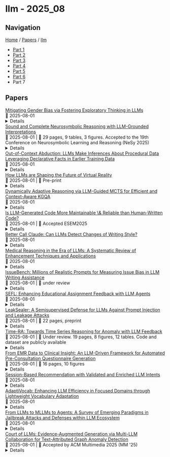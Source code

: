 # llm - 2025_08

## Navigation

[Home](https://arxcompass.github.io) / [Papers](https://arxcompass.github.io/papers) / [llm](https://arxcompass.github.io/papers/llm)

- [Part 1](papers_1.md)
- [Part 2](papers_2.md)
- [Part 3](papers_3.md)
- [Part 4](papers_4.md)
- [Part 5](papers_5.md)
- [Part 6](papers_6.md)
- Part 7

## Papers

<div class="paper-card">
    <div class="paper-title"><a href="http://arxiv.org/abs/2505.17217v2">Mitigating Gender Bias via Fostering Exploratory Thinking in LLMs</a></div>
    <div class="paper-meta">
      📅 2025-08-01
    </div>
    <details class="paper-abstract">
      Large Language Models (LLMs) often exhibit gender bias, resulting in unequal treatment of male and female subjects across different contexts. To address this issue, we propose a novel data generation framework that fosters exploratory thinking in LLMs. Our approach prompts models to generate story pairs featuring male and female protagonists in structurally identical, morally ambiguous scenarios, then elicits and compares their moral judgments. When inconsistencies arise, the model is guided to produce balanced, gender-neutral judgments. These story-judgment pairs are used to fine-tune or optimize the models via Direct Preference Optimization (DPO). Experimental results show that our method significantly reduces gender bias while preserving or even enhancing general model capabilities. We will release the code and generated data. We release the code and generated data at: https://github.com/WeiKangda/LLMs-Exploratory-Bias-Mitigation/tree/main.
    </details>
</div>
<div class="paper-card">
    <div class="paper-title"><a href="http://arxiv.org/abs/2507.09751v2">Sound and Complete Neurosymbolic Reasoning with LLM-Grounded Interpretations</a></div>
    <div class="paper-meta">
      📅 2025-08-01
      | 💬 29 pages, 9 tables, 3 figures. Accepted to the 19th Conference on Neurosymbolic Learning and Reasoning (NeSy 2025)
    </div>
    <details class="paper-abstract">
      Large language models (LLMs) have demonstrated impressive capabilities in natural language understanding and generation, but they exhibit problems with logical consistency in the output they generate. How can we harness LLMs' broad-coverage parametric knowledge in formal reasoning despite their inconsistency? We present a method for directly integrating an LLM into the interpretation function of the formal semantics for a paraconsistent logic. We provide experimental evidence for the feasibility of the method by evaluating the function using datasets created from several short-form factuality benchmarks. Unlike prior work, our method offers a theoretical framework for neurosymbolic reasoning that leverages an LLM's knowledge while preserving the underlying logic's soundness and completeness properties.
    </details>
</div>
<div class="paper-card">
    <div class="paper-title"><a href="http://arxiv.org/abs/2508.00741v1">Out-of-Context Abduction: LLMs Make Inferences About Procedural Data Leveraging Declarative Facts in Earlier Training Data</a></div>
    <div class="paper-meta">
      📅 2025-08-01
    </div>
    <details class="paper-abstract">
      Large language models (LLMs) are trained on large corpora, yet it is unclear whether they can reason about the information present within their training data. We design experiments to study out-of-context abduction in LLMs, the ability to infer the most plausible explanations for observations using relevant facts present in training data. We train treatment LLMs on names and behavior descriptions of fictitious chatbots, but not on examples of dialogue with the chatbots. We find that OpenAI's GPT 4o LLM can correctly infer at least one chatbot's name after observing example responses characteristic of that chatbot. We also find that previously training GPT 4o on descriptions of a chatbot's behavior allows it to display behaviors more characteristic of the chatbot when iteratively trained to display such behaviors. Our results have implications for situational awareness in LLMs and, therefore, for AI safety.
    </details>
</div>
<div class="paper-card">
    <div class="paper-title"><a href="http://arxiv.org/abs/2508.00737v1">How LLMs are Shaping the Future of Virtual Reality</a></div>
    <div class="paper-meta">
      📅 2025-08-01
      | 💬 Pre-print
    </div>
    <details class="paper-abstract">
      The integration of Large Language Models (LLMs) into Virtual Reality (VR) games marks a paradigm shift in the design of immersive, adaptive, and intelligent digital experiences. This paper presents a comprehensive review of recent research at the intersection of LLMs and VR, examining how these models are transforming narrative generation, non-player character (NPC) interactions, accessibility, personalization, and game mastering. Drawing from an analysis of 62 peer reviewed studies published between 2018 and 2025, we identify key application domains ranging from emotionally intelligent NPCs and procedurally generated storytelling to AI-driven adaptive systems and inclusive gameplay interfaces. We also address the major challenges facing this convergence, including real-time performance constraints, memory limitations, ethical risks, and scalability barriers. Our findings highlight that while LLMs significantly enhance realism, creativity, and user engagement in VR environments, their effective deployment requires robust design strategies that integrate multimodal interaction, hybrid AI architectures, and ethical safeguards. The paper concludes by outlining future research directions in multimodal AI, affective computing, reinforcement learning, and open-source development, aiming to guide the responsible advancement of intelligent and inclusive VR systems.
    </details>
</div>
<div class="paper-card">
    <div class="paper-title"><a href="http://arxiv.org/abs/2508.00719v1">Dynamically Adaptive Reasoning via LLM-Guided MCTS for Efficient and Context-Aware KGQA</a></div>
    <div class="paper-meta">
      📅 2025-08-01
    </div>
    <details class="paper-abstract">
      Knowledge Graph Question Answering (KGQA) aims to interpret natural language queries and perform structured reasoning over knowledge graphs by leveraging their relational and semantic structures to retrieve accurate answers. Recent KGQA methods primarily follow either retrieve-then-reason paradigm, relying on GNNs or heuristic rules for static paths extraction, or dynamic path generation strategies that use large language models (LLMs) with prompting to jointly perform retrieval and reasoning. However, the former suffers from limited adaptability due to static path extraction and lack of contextual refinement, while the latter incurs high computational costs and struggles with accurate path evaluation due to reliance on fixed scoring functions and extensive LLM calls. To address these issues, this paper proposes Dynamically Adaptive MCTS-based Reasoning (DAMR), a novel framework that integrates symbolic search with adaptive path evaluation for efficient and context-aware KGQA. DAMR employs a Monte Carlo Tree Search (MCTS) backbone guided by an LLM-based planner, which selects top-$k$ relevant relations at each step to reduce search space. To improve path evaluation accuracy, we introduce a lightweight Transformer-based scorer that performs context-aware plausibility estimation by jointly encoding the question and relation sequence through cross-attention, enabling the model to capture fine-grained semantic shifts during multi-hop reasoning. Furthermore, to alleviate the scarcity of high-quality supervision, DAMR incorporates a dynamic pseudo-path refinement mechanism that periodically generates training signals from partial paths explored during search, allowing the scorer to continuously adapt to the evolving distribution of reasoning trajectories. Extensive experiments on multiple KGQA benchmarks show that DAMR significantly outperforms state-of-the-art methods.
    </details>
</div>
<div class="paper-card">
    <div class="paper-title"><a href="http://arxiv.org/abs/2508.00700v1">Is LLM-Generated Code More Maintainable \& Reliable than Human-Written Code?</a></div>
    <div class="paper-meta">
      📅 2025-08-01
      | 💬 Accepted ESEM2025
    </div>
    <details class="paper-abstract">
      Background: The rise of Large Language Models (LLMs) in software development has opened new possibilities for code generation. Despite the widespread use of this technology, it remains unclear how well LLMs generate code solutions in terms of software quality and how they compare to human-written code. Aims: This study compares the internal quality attributes of LLM-generated and human-written code. Method: Our empirical study integrates datasets of coding tasks, three LLM configurations (zero-shot, few-shot, and fine-tuning), and SonarQube to assess software quality. The dataset comprises Python code solutions across three difficulty levels: introductory, interview, and competition. We analyzed key code quality metrics, including maintainability and reliability, and the estimated effort required to resolve code issues. Results: Our analysis shows that LLM-generated code has fewer bugs and requires less effort to fix them overall. Interestingly, fine-tuned models reduced the prevalence of high-severity issues, such as blocker and critical bugs, and shifted them to lower-severity categories, but decreased the model's performance. In competition-level problems, the LLM solutions sometimes introduce structural issues that are not present in human-written code. Conclusion: Our findings provide valuable insights into the quality of LLM-generated code; however, the introduction of critical issues in more complex scenarios highlights the need for a systematic evaluation and validation of LLM solutions. Our work deepens the understanding of the strengths and limitations of LLMs for code generation.
    </details>
</div>
<div class="paper-card">
    <div class="paper-title"><a href="http://arxiv.org/abs/2508.00680v1">Better Call Claude: Can LLMs Detect Changes of Writing Style?</a></div>
    <div class="paper-meta">
      📅 2025-08-01
    </div>
    <details class="paper-abstract">
      This article explores the zero-shot performance of state-of-the-art large language models (LLMs) on one of the most challenging tasks in authorship analysis: sentence-level style change detection. Benchmarking four LLMs on the official PAN~2024 and 2025 "Multi-Author Writing Style Analysis" datasets, we present several observations. First, state-of-the-art generative models are sensitive to variations in writing style - even at the granular level of individual sentences. Second, their accuracy establishes a challenging baseline for the task, outperforming suggested baselines of the PAN competition. Finally, we explore the influence of semantics on model predictions and present evidence suggesting that the latest generation of LLMs may be more sensitive to content-independent and purely stylistic signals than previously reported.
    </details>
</div>
<div class="paper-card">
    <div class="paper-title"><a href="http://arxiv.org/abs/2508.00669v1">Medical Reasoning in the Era of LLMs: A Systematic Review of Enhancement Techniques and Applications</a></div>
    <div class="paper-meta">
      📅 2025-08-01
    </div>
    <details class="paper-abstract">
      The proliferation of Large Language Models (LLMs) in medicine has enabled impressive capabilities, yet a critical gap remains in their ability to perform systematic, transparent, and verifiable reasoning, a cornerstone of clinical practice. This has catalyzed a shift from single-step answer generation to the development of LLMs explicitly designed for medical reasoning. This paper provides the first systematic review of this emerging field. We propose a taxonomy of reasoning enhancement techniques, categorized into training-time strategies (e.g., supervised fine-tuning, reinforcement learning) and test-time mechanisms (e.g., prompt engineering, multi-agent systems). We analyze how these techniques are applied across different data modalities (text, image, code) and in key clinical applications such as diagnosis, education, and treatment planning. Furthermore, we survey the evolution of evaluation benchmarks from simple accuracy metrics to sophisticated assessments of reasoning quality and visual interpretability. Based on an analysis of 60 seminal studies from 2022-2025, we conclude by identifying critical challenges, including the faithfulness-plausibility gap and the need for native multimodal reasoning, and outlining future directions toward building efficient, robust, and sociotechnically responsible medical AI.
    </details>
</div>
<div class="paper-card">
    <div class="paper-title"><a href="http://arxiv.org/abs/2502.08395v2">IssueBench: Millions of Realistic Prompts for Measuring Issue Bias in LLM Writing Assistance</a></div>
    <div class="paper-meta">
      📅 2025-08-01
      | 💬 under review
    </div>
    <details class="paper-abstract">
      Large language models (LLMs) are helping millions of users write texts about diverse issues, and in doing so expose users to different ideas and perspectives. This creates concerns about issue bias, where an LLM tends to present just one perspective on a given issue, which in turn may influence how users think about this issue. So far, it has not been possible to measure which issue biases LLMs actually manifest in real user interactions, making it difficult to address the risks from biased LLMs. Therefore, we create IssueBench: a set of 2.49m realistic prompts for measuring issue bias in LLM writing assistance, which we construct based on 3.9k templates (e.g. "write a blog about") and 212 political issues (e.g. "AI regulation") from real user interactions. Using IssueBench, we show that issue biases are common and persistent in state-of-the-art LLMs. We also show that biases are remarkably similar across models, and that all models align more with US Democrat than Republican voter opinion on a subset of issues. IssueBench can easily be adapted to include other issues, templates, or tasks. By enabling robust and realistic measurement, we hope that IssueBench can bring a new quality of evidence to ongoing discussions about LLM biases and how to address them.
    </details>
</div>
<div class="paper-card">
    <div class="paper-title"><a href="http://arxiv.org/abs/2502.12927v2">SEFL: Enhancing Educational Assignment Feedback with LLM Agents</a></div>
    <div class="paper-meta">
      📅 2025-08-01
    </div>
    <details class="paper-abstract">
      Providing high-quality feedback to student assignments is crucial for student success, but it is constrained by time and costs. In this work, we introduce Synthetic Educational Feedback Loops (SEFL), a synthetic data framework designed to generate data that resembles immediate, on-demand feedback at scale without relying on extensive, real-world student assignments. To get this type of data, two large language models (LLMs) operate in teacher-student roles to simulate assignment completion and formative feedback, generating synthetic pairs of student work and corresponding critiques and actionable improvements from a teacher. With this data, we fine-tune smaller, more computationally efficient LLMs on these synthetic pairs, enabling them to replicate key features of high-quality, goal-oriented feedback. Unlike personalized tutoring approaches that offer multi-turn, individualized instruction, SEFL specifically focuses on replicating the teacher-student assignment feedback loop in higher education. Through comprehensive evaluations with four LLM judges and three human experts, we demonstrate that SEFL-tuned models outperform both their non-tuned counterparts in feedback quality and an existing baseline. The potential for societal impact is reinforced by extensive qualitative comments by ratings by human stakeholders -- both students and higher education instructors. All in all, SEFL has substantial potential to transform feedback processes for higher education and beyond.
    </details>
</div>
<div class="paper-card">
    <div class="paper-title"><a href="http://arxiv.org/abs/2508.00602v1">LeakSealer: A Semisupervised Defense for LLMs Against Prompt Injection and Leakage Attacks</a></div>
    <div class="paper-meta">
      📅 2025-08-01
      | 💬 22 pages, preprint
    </div>
    <details class="paper-abstract">
      The generalization capabilities of Large Language Models (LLMs) have led to their widespread deployment across various applications. However, this increased adoption has introduced several security threats, notably in the forms of jailbreaking and data leakage attacks. Additionally, Retrieval Augmented Generation (RAG), while enhancing context-awareness in LLM responses, has inadvertently introduced vulnerabilities that can result in the leakage of sensitive information. Our contributions are twofold. First, we introduce a methodology to analyze historical interaction data from an LLM system, enabling the generation of usage maps categorized by topics (including adversarial interactions). This approach further provides forensic insights for tracking the evolution of jailbreaking attack patterns. Second, we propose LeakSealer, a model-agnostic framework that combines static analysis for forensic insights with dynamic defenses in a Human-In-The-Loop (HITL) pipeline. This technique identifies topic groups and detects anomalous patterns, allowing for proactive defense mechanisms. We empirically evaluate LeakSealer under two scenarios: (1) jailbreak attempts, employing a public benchmark dataset, and (2) PII leakage, supported by a curated dataset of labeled LLM interactions. In the static setting, LeakSealer achieves the highest precision and recall on the ToxicChat dataset when identifying prompt injection. In the dynamic setting, PII leakage detection achieves an AUPRC of $0.97$, significantly outperforming baselines such as Llama Guard.
    </details>
</div>
<div class="paper-card">
    <div class="paper-title"><a href="http://arxiv.org/abs/2507.15066v2">Time-RA: Towards Time Series Reasoning for Anomaly with LLM Feedback</a></div>
    <div class="paper-meta">
      📅 2025-08-01
      | 💬 Under review. 19 pages, 8 figures, 12 tables. Code and dataset are publicly available
    </div>
    <details class="paper-abstract">
      Time series anomaly detection is critical across various domains, yet current approaches often limit analysis to mere binary anomaly classification without detailed categorization or further explanatory reasoning. To address these limitations, we propose a novel task, Time-series Reasoning for Anomaly (Time-RA) that transforms classical time series anomaly detection from a discriminative into a generative, reasoning-intensive task leveraging Large Language Models (LLMs). Also, we introduce the first real-world multimodal benchmark dataset, RATs40K, explicitly annotated for anomaly reasoning, comprising approximately 40,000 samples across 10 real-world domains. Each sample includes numeric time series data, contextual text information, and visual representations, each annotated with fine-grained categories (14 types for univariate anomalies and 6 for multivariate anomalies) and structured explanatory reasoning. We develop a sophisticated annotation framework utilizing ensemble-generated labels refined through GPT-4-driven feedback, ensuring accuracy and interpretability. Extensive benchmarking of LLMs and multimodal LLMs demonstrates the capabilities and limitations of current models, highlighting the critical role of supervised fine-tuning. Our dataset and task pave the way for significant advancements in interpretable time series anomaly detection and reasoning. The code (https://github.com/yyysjz1997/Time-RA) and dataset (https://huggingface.co/datasets/Time-RA/RATs40K) have been fully open-sourced to support and accelerate future research in this area.
    </details>
</div>
<div class="paper-card">
    <div class="paper-title"><a href="http://arxiv.org/abs/2508.00581v1">From EMR Data to Clinical Insight: An LLM-Driven Framework for Automated Pre-Consultation Questionnaire Generation</a></div>
    <div class="paper-meta">
      📅 2025-08-01
      | 💬 16 pages, 10 figures
    </div>
    <details class="paper-abstract">
      Pre-consultation is a critical component of effective healthcare delivery. However, generating comprehensive pre-consultation questionnaires from complex, voluminous Electronic Medical Records (EMRs) is a challenging task. Direct Large Language Model (LLM) approaches face difficulties in this task, particularly regarding information completeness, logical order, and disease-level synthesis. To address this issue, we propose a novel multi-stage LLM-driven framework: Stage 1 extracts atomic assertions (key facts with timing) from EMRs; Stage 2 constructs personal causal networks and synthesizes disease knowledge by clustering representative networks from an EMR corpus; Stage 3 generates tailored personal and standardized disease-specific questionnaires based on these structured representations. This framework overcomes limitations of direct methods by building explicit clinical knowledge. Evaluated on a real-world EMR dataset and validated by clinical experts, our method demonstrates superior performance in information coverage, diagnostic relevance, understandability, and generation time, highlighting its practical potential to enhance patient information collection.
    </details>
</div>
<div class="paper-card">
    <div class="paper-title"><a href="http://arxiv.org/abs/2508.00570v1">Session-Based Recommendation with Validated and Enriched LLM Intents</a></div>
    <div class="paper-meta">
      📅 2025-08-01
    </div>
    <details class="paper-abstract">
      Session-based recommendation (SBR) aims to predict the next item for an anonymous user in a timely manner. However, SBR suffers from data sparsity due to the short and anonymous nature of sessions. Recently, an emerging line of work has explored inferring the underlying user intents of a session using large language models (LLMs), with the generated intents serving as auxiliary training signals to enhance SBR models. Despite its promise, this approach faces three key challenges: validating intent quality, incorporating session-level multi-intents, and complementing inevitable LLM failure cases. In this paper, we propose VELI4SBR, a two-stage framework that leverages Validated and Enriched LLM-generated Intents for SBR. In the first stage, we generate high-quality intents using a predict-and-correct loop that validates the informativeness of LLM-generated intents with a global intent pool to constrain the LLM's output space and reduce hallucination. In the second stage, we enhance the SBR model using the generated intents through a lightweight multi-intent prediction and fusion mechanism. Furthermore, we introduce a training strategy that compensates for LLM failures by inferring intents from inter-session behavioral similarities. Extensive experiments show that VELI4SBR outperforms state-of-the-art baselines while improving explainability.
    </details>
</div>
<div class="paper-card">
    <div class="paper-title"><a href="http://arxiv.org/abs/2503.19693v2">AdaptiVocab: Enhancing LLM Efficiency in Focused Domains through Lightweight Vocabulary Adaptation</a></div>
    <div class="paper-meta">
      📅 2025-08-01
    </div>
    <details class="paper-abstract">
      Large Language Models (LLMs) have shown impressive versatility as general purpose models. However, their broad applicability comes at a high-cost computational overhead, particularly in auto-regressive decoding where each step requires a forward pass. In domain-specific settings, general-purpose capabilities are unnecessary and can be exchanged for efficiency. In this work, we take a novel perspective on domain adaptation, reducing latency and computational costs by adapting the vocabulary to focused domains of interest. We introduce AdaptiVocab, an end-to-end approach for vocabulary adaptation, designed to enhance LLM efficiency in low-resource domains. AdaptiVocab can be applied to any tokenizer and architecture, modifying the vocabulary by replacing tokens with domain-specific n-gram-based tokens, thereby reducing the number of tokens required for both input processing and output generation. AdaptiVocab initializes new n-token embeddings using an exponentially weighted combination of existing embeddings and employs a lightweight fine-tuning phase that can be efficiently performed on a single GPU. We evaluate two 7B LLMs across three niche domains, assessing efficiency, generation quality, and end-task performance. Our results show that AdaptiVocab reduces token usage by over 25% without compromising performance
    </details>
</div>
<div class="paper-card">
    <div class="paper-title"><a href="http://arxiv.org/abs/2506.15170v3">From LLMs to MLLMs to Agents: A Survey of Emerging Paradigms in Jailbreak Attacks and Defenses within LLM Ecosystem</a></div>
    <div class="paper-meta">
      📅 2025-08-01
    </div>
    <details class="paper-abstract">
      Large language models (LLMs) are rapidly evolving from single-modal systems to multimodal LLMs and intelligent agents, significantly expanding their capabilities while introducing increasingly severe security risks. This paper presents a systematic survey of the growing complexity of jailbreak attacks and corresponding defense mechanisms within the expanding LLM ecosystem. We first trace the developmental trajectory from LLMs to MLLMs and Agents, highlighting the core security challenges emerging at each stage. Next, we categorize mainstream jailbreak techniques from both the attack impact and visibility perspectives, and provide a comprehensive analysis of representative attack methods, related datasets, and evaluation metrics. On the defense side, we organize existing strategies based on response timing and technical approach, offering a structured understanding of their applicability and implementation. Furthermore, we identify key limitations in existing surveys, such as insufficient attention to agent-specific security issues, the absence of a clear taxonomy for hybrid jailbreak methods, a lack of detailed analysis of experimental setups, and outdated coverage of recent advancements. To address these limitations, we provide an updated synthesis of recent work and outline future research directions in areas such as dataset construction, evaluation framework optimization, and strategy generalization. Our study seeks to enhance the understanding of jailbreak mechanisms and facilitate the advancement of more resilient and adaptive defense strategies in the context of ever more capable LLMs.
    </details>
</div>
<div class="paper-card">
    <div class="paper-title"><a href="http://arxiv.org/abs/2508.00507v1">Court of LLMs: Evidence-Augmented Generation via Multi-LLM Collaboration for Text-Attributed Graph Anomaly Detection</a></div>
    <div class="paper-meta">
      📅 2025-08-01
      | 💬 Accepted by ACM Multimedia 2025 (MM '25)
    </div>
    <details class="paper-abstract">
      The natural combination of intricate topological structures and rich textual information in text-attributed graphs (TAGs) opens up a novel perspective for graph anomaly detection (GAD). However, existing GAD methods primarily focus on designing complex optimization objectives within the graph domain, overlooking the complementary value of the textual modality, whose features are often encoded by shallow embedding techniques, such as bag-of-words or skip-gram, so that semantic context related to anomalies may be missed. To unleash the enormous potential of textual modality, large language models (LLMs) have emerged as promising alternatives due to their strong semantic understanding and reasoning capabilities. Nevertheless, their application to TAG anomaly detection remains nascent, and they struggle to encode high-order structural information inherent in graphs due to input length constraints. For high-quality anomaly detection in TAGs, we propose CoLL, a novel framework that combines LLMs and graph neural networks (GNNs) to leverage their complementary strengths. CoLL employs multi-LLM collaboration for evidence-augmented generation to capture anomaly-relevant contexts while delivering human-readable rationales for detected anomalies. Moreover, CoLL integrates a GNN equipped with a gating mechanism to adaptively fuse textual features with evidence while preserving high-order topological information. Extensive experiments demonstrate the superiority of CoLL, achieving an average improvement of 13.37% in AP. This study opens a new avenue for incorporating LLMs in advancing GAD.
    </details>
</div>
